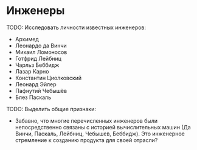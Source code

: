 # Инженеры

TODO: Исследовать личности известных инженеров:
* Архимед
* Леонардо да Винчи
* Михаил Ломоносов
* Готфрид Лейбниц
* Чарльз Беббидж
* Лазар Карно
* Константин Циолковский
* Леонард Эйлер
* Пафнутий Чебышёв
* Блез Паскаль

TODO: Выделить общие признаки:
* Забавно, что многие перечисленных инженеров были непосредственно связаны с
  историей вычислительных машин (Да Винчи, Паскаль, Лейбниц, Чебышев, Беббидж).
  Это инженерное стремление к созданию продукта для своей отрасли?
